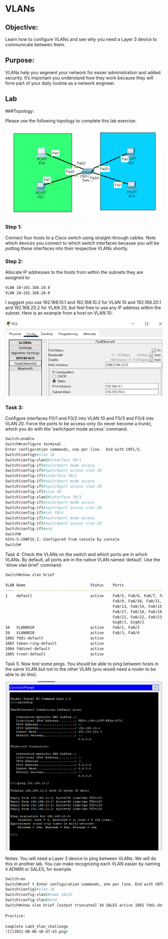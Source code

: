 # VLANs 

## Objective: 

Learn how to configure VLANs and see why you need a Layer 3 device to communicate between them. 

## Purpose: 

VLANs help you segment your network for easier administration and added security. It’s important you understand how they work because they will form part of your daily routine as a network engineer.

## Lab 

###Topology: 

Please use the following topology to complete this lab exercise: 

![](2021-08-06-10-37-06.png)

### Step 1: 

Connect four hosts to a Cisco switch  using straight-through cables. Note which devices you connect to which switch interfaces because you will be putting these interfaces into their respective VLANs shortly. 

### Step 2: 

Allocate IP addresses to the hosts from within the subnets they are assigned to: 

`VLAN 10—192.168.10.0`  
`VLAN 20—192.168.20.0 `

I suggest you use 192.168.10.1 and 192.168.10.2 for VLAN 10 and 192.168.20.1 and 192.168.20.2 for VLAN 20, but feel free to use any IP address within the subnet. Here is an example from a host on VLAN 10:

![](2021-08-06-10-36-35.png)



### Task 3: 

Configure interfaces F0/1 and F0/2 into VLAN 10 and F0/3 and F0/4 into VLAN 20. Force the ports to be access-only (to never become a trunk), which you do with the ‘switchport mode access’ command. 

```bash
Switch>enable
Switch#configure terminal
Enter configuration commands, one per line.  End with CNTL/Z.
Switch(config)#vlan 10
Switch(config-vlan)#interface f0/1
Switch(config-if)#switchport mode access
Switch(config-if)#switchport access vlan 10
Switch(config-if)#interface f0/2
Switch(config-if)#switchport mode access
Switch(config-if)#switchport access vlan 10
Switch(config-if)#vlan 20
Switch(config-vlan)#interface f0/3
Switch(config-if)#switchport mode access
Switch(config-if)#switchport access vlan 20
Switch(config-if)#int f0/4
Switch(config-if)#switchport mode access
Switch(config-if)#switchport access vlan 20
Switch(config-if)#end
Switch#
%SYS-5-CONFIG_I: Configured from console by console
Switch#
```

Task 4: Check the VLANs on the switch and which ports are in which VLANs. By default, all ports are in the native VLAN named ‘default’. Use the ‘show vlan brief’ command.

```bash
Switch#show vlan brief

VLAN Name                             Status    Ports
---- -------------------------------- --------- -------------------------------
1    default                          active    Fa0/5, Fa0/6, Fa0/7, Fa0/8
                                                Fa0/9, Fa0/10, Fa0/11, Fa0/12
                                                Fa0/13, Fa0/14, Fa0/15, Fa0/16
                                                Fa0/17, Fa0/18, Fa0/19, Fa0/20
                                                Fa0/21, Fa0/22, Fa0/23, Fa0/24
                                                Gig0/1, Gig0/2
10   VLAN0010                         active    Fa0/1, Fa0/2
20   VLAN0020                         active    Fa0/3, Fa0/4
1002 fddi-default                     active    
1003 token-ring-default               active    
1004 fddinet-default                  active    
1005 trnet-default                    active 
```

Task 5: Now test some pings. You should be able to ping between hosts in the same VLAN but not to the other VLAN (you would need a router to be able to do this). 

![](2021-08-06-10-41-58.png)

Notes: You will need a Layer 3 device to ping between VLANs. We will do this in another lab. You can make recognizing each VLAN easier by naming it ADMIN or SALES, for example.

```bash
Switch>en
Switch#conf t Enter configuration commands, one per line. End with CNTL/Z. 
Switch(config)#vlan 10 
Switch(config-vlan)#name SALES 
Switch(config-vlan)#end 
Switch#show vlan brief [output truncated] 10 SALES active 1002 fddi-default active

Practice: 

Complete Lab5_Vlan_challenge
![](2021-08-06-10-47-43.png)


